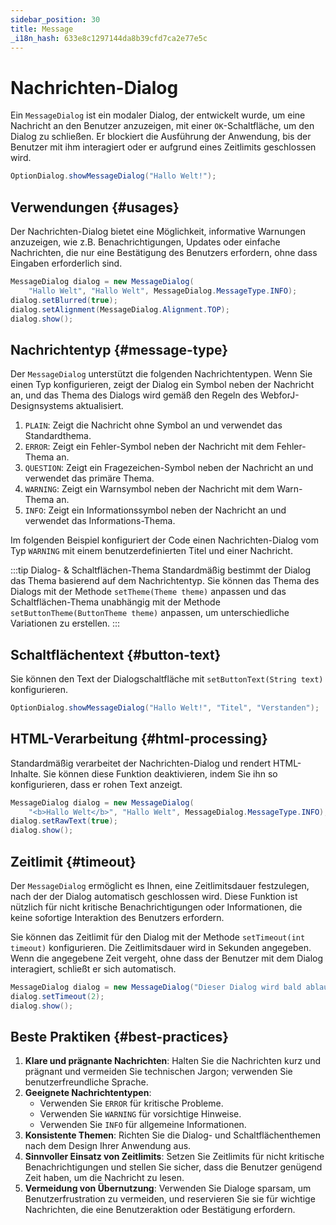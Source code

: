 ```yaml
---
sidebar_position: 30
title: Message
_i18n_hash: 633e8c1297144da8b39cfd7ca2e77e5c
---
```

# Nachrichten-Dialog

<DocChip chip='shadow' />
<DocChip chip='since' label='24.02' />
<JavadocLink type="foundation" location="com/webforj/component/optiondialog/MessageDialog" top='true'/>

Ein `MessageDialog` ist ein modaler Dialog, der entwickelt wurde, um eine Nachricht an den Benutzer anzuzeigen, mit einer `OK`-Schaltfläche, um den Dialog zu schließen. Er blockiert die Ausführung der Anwendung, bis der Benutzer mit ihm interagiert oder er aufgrund eines Zeitlimits geschlossen wird.

```java
OptionDialog.showMessageDialog("Hallo Welt!");
```

## Verwendungen {#usages}

Der Nachrichten-Dialog bietet eine Möglichkeit, informative Warnungen anzuzeigen, wie z.B. Benachrichtigungen, Updates oder einfache Nachrichten, die nur eine Bestätigung des Benutzers erfordern, ohne dass Eingaben erforderlich sind.

```java showLineNumbers
MessageDialog dialog = new MessageDialog(
    "Hallo Welt", "Hallo Welt", MessageDialog.MessageType.INFO);
dialog.setBlurred(true);
dialog.setAlignment(MessageDialog.Alignment.TOP);
dialog.show();
```

## Nachrichtentyp {#message-type}

Der `MessageDialog` unterstützt die folgenden Nachrichtentypen. Wenn Sie einen Typ konfigurieren, zeigt der Dialog ein Symbol neben der Nachricht an, und das Thema des Dialogs wird gemäß den Regeln des WebforJ-Designsystems aktualisiert.

1. `PLAIN`: Zeigt die Nachricht ohne Symbol an und verwendet das Standardthema.
2. `ERROR`: Zeigt ein Fehler-Symbol neben der Nachricht mit dem Fehler-Thema an.
3. `QUESTION`: Zeigt ein Fragezeichen-Symbol neben der Nachricht an und verwendet das primäre Thema.
4. `WARNING`: Zeigt ein Warnsymbol neben der Nachricht mit dem Warn-Thema an.
5. `INFO`: Zeigt ein Informationssymbol neben der Nachricht an und verwendet das Informations-Thema.

Im folgenden Beispiel konfiguriert der Code einen Nachrichten-Dialog vom Typ `WARNING` mit einem benutzerdefinierten Titel und einer Nachricht.

<ComponentDemo 
path='/webforj/messagedialogtype?' 
javaE='https://raw.githubusercontent.com/webforj/webforj-documentation/refs/heads/main/src/main/java/com/webforj/samples/views/optiondialog/message/MessageDialogTypeView.java'
height = '350px'
/>

:::tip Dialog- & Schaltflächen-Thema
Standardmäßig bestimmt der Dialog das Thema basierend auf dem Nachrichtentyp. Sie können das Thema des Dialogs mit der Methode `setTheme(Theme theme)` anpassen und das Schaltflächen-Thema unabhängig mit der Methode `setButtonTheme(ButtonTheme theme)` anpassen, um unterschiedliche Variationen zu erstellen.
:::

## Schaltflächentext {#button-text}

Sie können den Text der Dialogschaltfläche mit `setButtonText(String text)` konfigurieren.

```java
OptionDialog.showMessageDialog("Hallo Welt!", "Titel", "Verstanden");
```

## HTML-Verarbeitung {#html-processing}

Standardmäßig verarbeitet der Nachrichten-Dialog und rendert HTML-Inhalte. Sie können diese Funktion deaktivieren, indem Sie ihn so konfigurieren, dass er rohen Text anzeigt.

```java showLineNumbers
MessageDialog dialog = new MessageDialog(
    "<b>Hallo Welt</b>", "Hallo Welt", MessageDialog.MessageType.INFO);
dialog.setRawText(true);
dialog.show();
```

## Zeitlimit {#timeout}

Der `MessageDialog` ermöglicht es Ihnen, eine Zeitlimitsdauer festzulegen, nach der der Dialog automatisch geschlossen wird. Diese Funktion ist nützlich für nicht kritische Benachrichtigungen oder Informationen, die keine sofortige Interaktion des Benutzers erfordern.

Sie können das Zeitlimit für den Dialog mit der Methode `setTimeout(int timeout)` konfigurieren. Die Zeitlimitsdauer wird in Sekunden angegeben. Wenn die angegebene Zeit vergeht, ohne dass der Benutzer mit dem Dialog interagiert, schließt er sich automatisch.

```java showLineNumbers
MessageDialog dialog = new MessageDialog("Dieser Dialog wird bald ablaufen", "Zeitlimit");
dialog.setTimeout(2);
dialog.show();
```

## Beste Praktiken {#best-practices}

1. **Klare und prägnante Nachrichten**: Halten Sie die Nachrichten kurz und prägnant und vermeiden Sie technischen Jargon; verwenden Sie benutzerfreundliche Sprache.
2. **Geeignete Nachrichtentypen**:
   - Verwenden Sie `ERROR` für kritische Probleme.
   - Verwenden Sie `WARNING` für vorsichtige Hinweise.
   - Verwenden Sie `INFO` für allgemeine Informationen.
3. **Konsistente Themen**: Richten Sie die Dialog- und Schaltflächenthemen nach dem Design Ihrer Anwendung aus.
4. **Sinnvoller Einsatz von Zeitlimits**: Setzen Sie Zeitlimits für nicht kritische Benachrichtigungen und stellen Sie sicher, dass die Benutzer genügend Zeit haben, um die Nachricht zu lesen.
5. **Vermeidung von Übernutzung**: Verwenden Sie Dialoge sparsam, um Benutzerfrustration zu vermeiden, und reservieren Sie sie für wichtige Nachrichten, die eine Benutzeraktion oder Bestätigung erfordern.

